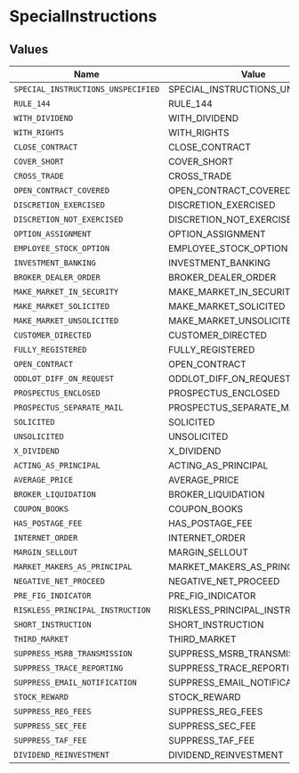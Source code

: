 # SpecialInstructions


## Values

| Name                               | Value                              |
| ---------------------------------- | ---------------------------------- |
| `SPECIAL_INSTRUCTIONS_UNSPECIFIED` | SPECIAL_INSTRUCTIONS_UNSPECIFIED   |
| `RULE_144`                         | RULE_144                           |
| `WITH_DIVIDEND`                    | WITH_DIVIDEND                      |
| `WITH_RIGHTS`                      | WITH_RIGHTS                        |
| `CLOSE_CONTRACT`                   | CLOSE_CONTRACT                     |
| `COVER_SHORT`                      | COVER_SHORT                        |
| `CROSS_TRADE`                      | CROSS_TRADE                        |
| `OPEN_CONTRACT_COVERED`            | OPEN_CONTRACT_COVERED              |
| `DISCRETION_EXERCISED`             | DISCRETION_EXERCISED               |
| `DISCRETION_NOT_EXERCISED`         | DISCRETION_NOT_EXERCISED           |
| `OPTION_ASSIGNMENT`                | OPTION_ASSIGNMENT                  |
| `EMPLOYEE_STOCK_OPTION`            | EMPLOYEE_STOCK_OPTION              |
| `INVESTMENT_BANKING`               | INVESTMENT_BANKING                 |
| `BROKER_DEALER_ORDER`              | BROKER_DEALER_ORDER                |
| `MAKE_MARKET_IN_SECURITY`          | MAKE_MARKET_IN_SECURITY            |
| `MAKE_MARKET_SOLICITED`            | MAKE_MARKET_SOLICITED              |
| `MAKE_MARKET_UNSOLICITED`          | MAKE_MARKET_UNSOLICITED            |
| `CUSTOMER_DIRECTED`                | CUSTOMER_DIRECTED                  |
| `FULLY_REGISTERED`                 | FULLY_REGISTERED                   |
| `OPEN_CONTRACT`                    | OPEN_CONTRACT                      |
| `ODDLOT_DIFF_ON_REQUEST`           | ODDLOT_DIFF_ON_REQUEST             |
| `PROSPECTUS_ENCLOSED`              | PROSPECTUS_ENCLOSED                |
| `PROSPECTUS_SEPARATE_MAIL`         | PROSPECTUS_SEPARATE_MAIL           |
| `SOLICITED`                        | SOLICITED                          |
| `UNSOLICITED`                      | UNSOLICITED                        |
| `X_DIVIDEND`                       | X_DIVIDEND                         |
| `ACTING_AS_PRINCIPAL`              | ACTING_AS_PRINCIPAL                |
| `AVERAGE_PRICE`                    | AVERAGE_PRICE                      |
| `BROKER_LIQUIDATION`               | BROKER_LIQUIDATION                 |
| `COUPON_BOOKS`                     | COUPON_BOOKS                       |
| `HAS_POSTAGE_FEE`                  | HAS_POSTAGE_FEE                    |
| `INTERNET_ORDER`                   | INTERNET_ORDER                     |
| `MARGIN_SELLOUT`                   | MARGIN_SELLOUT                     |
| `MARKET_MAKERS_AS_PRINCIPAL`       | MARKET_MAKERS_AS_PRINCIPAL         |
| `NEGATIVE_NET_PROCEED`             | NEGATIVE_NET_PROCEED               |
| `PRE_FIG_INDICATOR`                | PRE_FIG_INDICATOR                  |
| `RISKLESS_PRINCIPAL_INSTRUCTION`   | RISKLESS_PRINCIPAL_INSTRUCTION     |
| `SHORT_INSTRUCTION`                | SHORT_INSTRUCTION                  |
| `THIRD_MARKET`                     | THIRD_MARKET                       |
| `SUPPRESS_MSRB_TRANSMISSION`       | SUPPRESS_MSRB_TRANSMISSION         |
| `SUPPRESS_TRACE_REPORTING`         | SUPPRESS_TRACE_REPORTING           |
| `SUPPRESS_EMAIL_NOTIFICATION`      | SUPPRESS_EMAIL_NOTIFICATION        |
| `STOCK_REWARD`                     | STOCK_REWARD                       |
| `SUPPRESS_REG_FEES`                | SUPPRESS_REG_FEES                  |
| `SUPPRESS_SEC_FEE`                 | SUPPRESS_SEC_FEE                   |
| `SUPPRESS_TAF_FEE`                 | SUPPRESS_TAF_FEE                   |
| `DIVIDEND_REINVESTMENT`            | DIVIDEND_REINVESTMENT              |